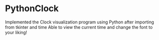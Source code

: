 # PythonClock
Implemented the Clock visualization program using Python after importing from tkinter and time
Able to view the current time and change the font to your liking!

